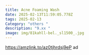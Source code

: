 ```yaml
---
title: Acne Foaming Wash
date: 2025-02-13T11:59:05.778Z
tags: 2025-02-13
Category: "others "
description: "9.xx "
image: img/81kahll-bel._sl1500_.jpg
---
```

https://amzlink.to/az0tjhrdsj9eP  ad